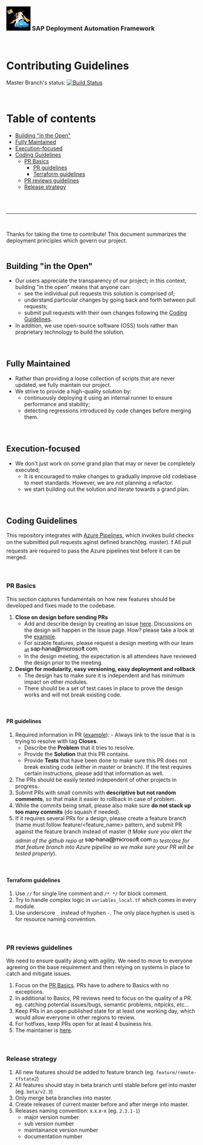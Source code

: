### <img src="documentation/SAP_Automation_on_Azure/assets/images/UnicornSAPBlack256x256.png" width="64px"> SAP Deployment Automation Framework <!-- omit in toc -->
<br/>

# Contributing Guidelines <!-- omit in toc -->

Master Branch's status: [![Build Status](https://dev.azure.com/azuresaphana/Azure-SAP-HANA/_apis/build/status/Azure.sap-hana?branchName=master)](https://dev.azure.com/azuresaphana/Azure-SAP-HANA/_build/latest?definitionId=6&branchName=master)

<br/>

# Table of contents <!-- omit in toc -->

- [Building "in the Open"](#building-in-the-open)
- [Fully Maintained](#fully-maintained)
- [Execution-focused](#execution-focused)
- [Coding Guidelines](#coding-guidelines)
  - [PR Basics](#pr-basics)
    - [PR guidelines](#pr-guidelines)
    - [Terraform guidelines](#terraform-guidelines)
  - [PR reviews guidelines](#pr-reviews-guidelines)
  - [Release strategy](#release-strategy)

<br/><br/>

---
<br/>

Thanks for taking the time to contribute!
This document summarizes the deployment principles which govern our project.
<br/><br/>

## Building "in the Open" ##
- Our users appreciate the transparency of our project; in this context, building "in the open" means that anyone can:
  - see the individual pull requests this solution is comprised of;
  - understand particular changes by going back and forth between pull requests;
  - submit pull requests with their own changes following the [Coding Guidelines](#coding-guidelines).
- In addition, we use open-source software (OSS) tools rather than proprietary technology to build the solution.
<br/><br/><br/>


## Fully Maintained ##
- Rather than providing a loose collection of scripts that are never updated, we fully maintain our project.
- We strive to provide a high-quality solution by:
  - continuously deploying it using an internal runner to ensure performance and stability;
  - detecting regressions introduced by code changes before merging them.
<br/><br/><br/>


## Execution-focused ##
- We don't just work on some grand plan that may or never be completely executed;
  - It is encouraged to make changes to gradually improve old codebase to meet standards. However, we are not planning a refactor.
  - we start building out the solution and iterate towards a grand plan.
<br/><br/><br/>


## Coding Guidelines ##
This repository integrates with [Azure Pipelines](https://azure.microsoft.com/en-us/services/devops/pipelines/), which invokes build checks on the submitted pull requests aginst defined branch(eg. master). :exclamation: All pull requests are required to pass the Azure pipelines test before it can be merged.
<br/><br/><br/>


### PR Basics ###
This section captures fundamentals on how new features should be developed and fixes made to the codebase.

1. **Close on design before sending PRs**
	- Add and describe design by creating an issue [here](https://github.com/Azure/sap-hana/issues). Discussions on the design will happen in the issue page. How? please take a look at the [example](https://github.com/Azure/sap-hana/issues/337).
	- For sizable features, please request a design meeting with our team at ![image](documentation/SAP_Automation_on_Azure/assets/images/contact.png).
	- In the design meeting, the expectation is all attendees have reviewed the design prior to the meeting. 
2. **Design for modularity, easy versioning, easy deployment and rollback**
	- The design has to make sure it is independent and has minimum impact on other modules.
	- There should be a set of test cases in place to prove the design works and will not break existing code.
<br/><br/><br/>


#### PR guidelines ####
1. Required information in PR ([example](https://github.com/Azure/sap-hana/pull/480)):
    	- Always link to the issue that is is trying to resolve with tag **Closes**.
	- Describe the **Problem** that it tries to resolve.
	- Provide the **Solution** that this PR contains.
	- Provide **Tests** that have been done to make sure this PR does not break existing code (either in master or branch). If the test requires certain instructions, please add that information as well.
2. The PRs should be easily tested independent of other projects in progress.
3. Submit PRs with small commits with **descriptive but not random comments**, so that make it easier to rollback in case of problem.
4. While the commits being small, please also make sure **do not stack up too many commits** (do squash if needed).
5. If it requires several PRs for a design, please create a feature branch (name must follow feature/<feature_name> pattern, and submit PR against the feature branch instead of master (:exclamation: *Make sure you alert the admin of the github repo at ![image](documentation/SAP_Automation_on_Azure/assets/images/contact.png) to testcase for that feature branch into Azure pipeline so we make sure your PR will be tested properly*).
<br/><br/><br/>


#### Terraform guidelines ####
1. Use `//` for single line comment and `/* */` for block comment.
2. Try to handle complex logic in `variables_local.tf` which comes in every module.
3. Use underscore `_` instead of hyphen `-`. The only place hyphen is used is for resource naming convention. 
<br/><br/><br/>


### PR reviews guidelines ###
We need to ensure quality along with agility. We need to move to everyone agreeing on the base requirement and then relying on systems in place to catch and mitigate issues.
1. Focus on the [PR Basics](#pr-basics). PRs have to adhere to Basics with no exceptions.
2. In additional to Basics, PR reviews need to focus on the quality of a PR. eg. catching potential issues/bugs, semantic problems, nitpicks, etc...
3.  Keep PRs in an open published state for at least one working day, which would allow everyone in other regions to review.
4. For hotfixes, keep PRs open for at least 4 business hrs.
5. The maintainer is [here](https://github.com/Azure/sap-hana/blob/master/CODEOWNERS).
<br/><br/><br/>

### Release strategy ###
1. All new features should be added to feature branch (eg. `feature/remote-tfstate2`)
2. All features should stay in beta branch until stable before get into master (eg. `beta/v2.3`)
3. Only merge beta branches into master.
4. Create releases of current master before and after merge into master.
5. Releases naming convention: x.x.x-x (eg. `2.3.1-1`)
   - major version number
   - sub version number
   - maintainance version number
   - documentation number
